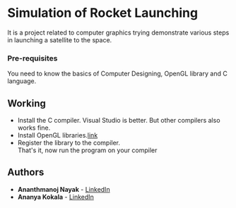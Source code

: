 # Simulation of Rocket Launching
It is a project related to computer graphics trying demonstrate various steps in launching a satellite to the space.

### Pre-requisites
You need to know the basics of Computer Designing, OpenGL library and C language.

## Working
* Install the C compiler. Visual Studio is better. But other compilers also works fine.
* Install OpenGL libraries.[link]()
* Register the library to the compiler.  
 That's it, now run the program on your compiler 

## Authors
* **Ananthmanoj Nayak** -  [LinkedIn](www.linkedin.com/in/amnayak)
* **Ananya Kokala** -  [LinkedIn](https://www.linkedin.com/in/ananya-kokala-67392767)

